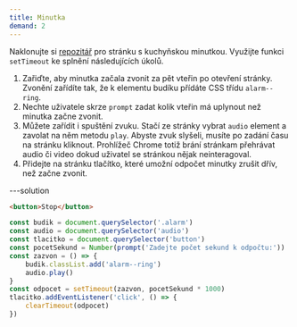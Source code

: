```yaml
---
title: Minutka
demand: 2
---
```


Naklonujte si [repozitář](https://github.com/Czechitas-podklady-WEB/minutka-zadani) pro stránku s kuchyňskou minutkou. Využijte funkci `setTimeout` ke splnění následujících úkolů.

1. Zařiďte, aby minutka začala zvonit za pět vteřin po otevření stránky. Zvonění zařídíte tak, že k elementu budíku přídáte CSS třídu `alarm--ring`.
1. Nechte uživatele skrze `prompt` zadat kolik vteřin má uplynout než minutka začne zvonit.
1. Můžete zařídit i spuštění zvuku. Stačí ze stránky vybrat `audio` element a zavolat na něm metodu `play`. Abyste zvuk slyšeli, musíte po zadání času na stránku kliknout. Prohlížeč Chrome totiž brání stránkam přehrávat audio či video dokud uživatel se stránkou nějak neinteragoval.
1. Přidejte na stránku tlačítko, které umožní odpočet minutky zrušit dřív, než začne zvonit.

---solution

```html
<button>Stop</button>
```

```js
const budik = document.querySelector('.alarm')
const audio = document.querySelector('audio')
const tlacitko = document.querySelector('button')
const pocetSekund = Number(prompt('Zadejte počet sekund k odpočtu:'))
const zazvon = () => {
	budik.classList.add('alarm--ring')
	audio.play()
}
const odpocet = setTimeout(zazvon, pocetSekund * 1000)
tlacitko.addEventListener('click', () => {
	clearTimeout(odpocet)
})
```

